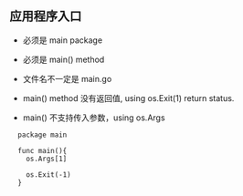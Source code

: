 ## 应用程序入口
- 必须是 main package
- 必须是 main() method
- 文件名不一定是 main.go

- main() method 没有返回值, using os.Exit(1) return status.

- main() 不支持传入参数，using os.Args 
```
  package main

  func main(){
    os.Args[1]

    os.Exit(-1)
  }
```
